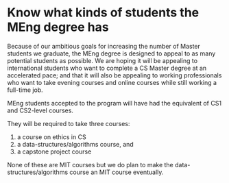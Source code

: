 # Know what kinds of students the MEng degree has

Because of our ambitious goals for increasing the number of Master students we graduate, the MEng degree is designed to appeal to as many potential students as possible. We are hoping it will be appealing to international students who want to complete a CS Master degree at an accelerated pace; and that it will also be appealing to working professionals who want to take evening courses and online courses while still working a full-time job.

MEng students accepted to the program will have had the equivalent of CS1 and CS2-level courses.

They will be required to take three courses:

1. a course on ethics in CS
2. a data-structures/algorithms course, and
3. a capstone project course

None of these are MIT courses but we do plan to make the data-structures/algorithms course an MIT course eventually.
